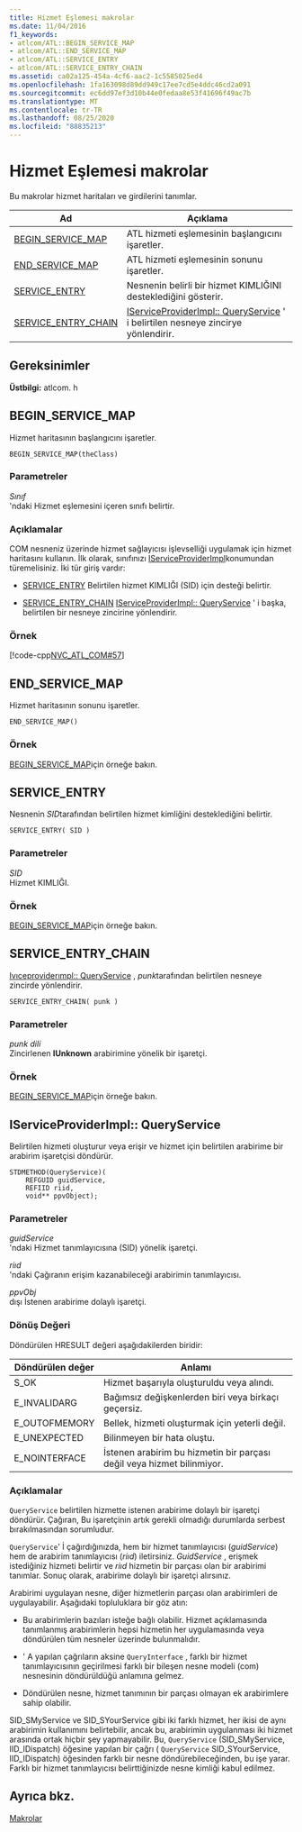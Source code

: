 ```yaml
---
title: Hizmet Eşlemesi makrolar
ms.date: 11/04/2016
f1_keywords:
- atlcom/ATL::BEGIN_SERVICE_MAP
- atlcom/ATL::END_SERVICE_MAP
- atlcom/ATL::SERVICE_ENTRY
- atlcom/ATL::SERVICE_ENTRY_CHAIN
ms.assetid: ca02a125-454a-4cf6-aac2-1c5585025ed4
ms.openlocfilehash: 1fa163098d89dd949c17ee7cd5e4ddc46cd2a091
ms.sourcegitcommit: ec6dd97ef3d10b44e0fedaa8e53f41696f49ac7b
ms.translationtype: MT
ms.contentlocale: tr-TR
ms.lasthandoff: 08/25/2020
ms.locfileid: "88835213"
---
```

# <a name="service-map-macros"></a>Hizmet Eşlemesi makrolar

Bu makrolar hizmet haritaları ve girdilerini tanımlar.

|Ad|Açıklama|
|-|-|
|[BEGIN_SERVICE_MAP](#begin_service_map)|ATL hizmeti eşlemesinin başlangıcını işaretler.|
|[END_SERVICE_MAP](#end_service_map)|ATL hizmeti eşlemesinin sonunu işaretler.|
|[SERVICE_ENTRY](#service_entry)|Nesnenin belirli bir hizmet KIMLIĞINI desteklediğini gösterir.|
|[SERVICE_ENTRY_CHAIN](#service_entry_chain)|[IServiceProviderImpl:: QueryService](#queryservice) ' i belirtilen nesneye zincirye yönlendirir.|

## <a name="requirements"></a>Gereksinimler

**Üstbilgi:** atlcom. h

## <a name="begin_service_map"></a><a name="begin_service_map"></a> BEGIN_SERVICE_MAP

Hizmet haritasının başlangıcını işaretler.

```
BEGIN_SERVICE_MAP(theClass)
```

### <a name="parameters"></a>Parametreler

*Sınıf*<br/>
'ndaki Hizmet eşlemesini içeren sınıfı belirtir.

### <a name="remarks"></a>Açıklamalar

COM nesneniz üzerinde hizmet sağlayıcısı işlevselliği uygulamak için hizmet haritasını kullanın. İlk olarak, sınıfınızı [IServiceProviderImpl](../../atl/reference/iserviceproviderimpl-class.md)konumundan türemelisiniz. İki tür giriş vardır:

- [SERVICE_ENTRY](#service_entry)   Belirtilen hizmet KIMLIĞI (SID) için desteği belirtir.

- [SERVICE_ENTRY_CHAIN](#service_entry_chain)   [IServiceProviderImpl:: QueryService](#queryservice) ' i başka, belirtilen bir nesneye zincirine yönlendirir.

### <a name="example"></a>Örnek

[!code-cpp[NVC_ATL_COM#57](../../atl/codesnippet/cpp/service-map-macros_1.h)]

## <a name="end_service_map"></a><a name="end_service_map"></a> END_SERVICE_MAP

Hizmet haritasının sonunu işaretler.

```
END_SERVICE_MAP()
```

### <a name="example"></a>Örnek

[BEGIN_SERVICE_MAP](#begin_service_map)için örneğe bakın.

## <a name="service_entry"></a><a name="service_entry"></a> SERVICE_ENTRY

Nesnenin *SID*tarafından belirtilen hizmet kimliğini desteklediğini belirtir.

```
SERVICE_ENTRY( SID )
```

### <a name="parameters"></a>Parametreler

*SID*<br/>
Hizmet KIMLIĞI.

### <a name="example"></a>Örnek

[BEGIN_SERVICE_MAP](#begin_service_map)için örneğe bakın.

## <a name="service_entry_chain"></a><a name="service_entry_chain"></a> SERVICE_ENTRY_CHAIN

[Ivıceproviderımpl:: QueryService](#queryservice) , *punk*tarafından belirtilen nesneye zincirde yönlendirir.

```
SERVICE_ENTRY_CHAIN( punk )
```

### <a name="parameters"></a>Parametreler

*punk dili*<br/>
Zincirlenen **IUnknown** arabirimine yönelik bir işaretçi.

### <a name="example"></a>Örnek

[BEGIN_SERVICE_MAP](#begin_service_map)için örneğe bakın.

## <a name="iserviceproviderimplqueryservice"></a><a name="queryservice"></a> IServiceProviderImpl:: QueryService

Belirtilen hizmeti oluşturur veya erişir ve hizmet için belirtilen arabirime bir arabirim işaretçisi döndürür.

```
STDMETHOD(QueryService)(
    REFGUID guidService,
    REFIID riid,
    void** ppvObject);
```

### <a name="parameters"></a>Parametreler

*guidService*<br/>
'ndaki Hizmet tanımlayıcısına (SID) yönelik işaretçi.

*riıd*<br/>
'ndaki Çağıranın erişim kazanabileceği arabirimin tanımlayıcısı.

*ppvObj*<br/>
dışı İstenen arabirime dolaylı işaretçi.

### <a name="return-value"></a>Dönüş Değeri

Döndürülen HRESULT değeri aşağıdakilerden biridir:

|Döndürülen değer|Anlamı|
|------------------|-------------|
|S_OK|Hizmet başarıyla oluşturuldu veya alındı.|
|E_INVALIDARG|Bağımsız değişkenlerden biri veya birkaçı geçersiz.|
|E_OUTOFMEMORY|Bellek, hizmeti oluşturmak için yeterli değil.|
|E_UNEXPECTED|Bilinmeyen bir hata oluştu.|
|E_NOINTERFACE|İstenen arabirim bu hizmetin bir parçası değil veya hizmet bilinmiyor.|

### <a name="remarks"></a>Açıklamalar

`QueryService` belirtilen hizmette istenen arabirime dolaylı bir işaretçi döndürür. Çağıran, Bu işaretçinin artık gerekli olmadığı durumlarda serbest bırakılmasından sorumludur.

`QueryService`' İ çağırdığınızda, hem bir hizmet tanımlayıcısı (*guidService*) hem de arabirim tanımlayıcısı (*riıd*) iletirsiniz. *GuidService* , erişmek istediğiniz hizmeti belirtir ve *riıd* hizmetin bir parçası olan bir arabirimi tanımlar. Sonuç olarak, arabirime dolaylı bir işaretçi alırsınız.

Arabirimi uygulayan nesne, diğer hizmetlerin parçası olan arabirimleri de uygulayabilir. Aşağıdaki topluluklara bir göz atın:

- Bu arabirimlerin bazıları isteğe bağlı olabilir. Hizmet açıklamasında tanımlanmış arabirimlerin hepsi hizmetin her uygulamasında veya döndürülen tüm nesneler üzerinde bulunmalıdır.

- ' A yapılan çağrıların aksine `QueryInterface` , farklı bir hizmet tanımlayıcısının geçirilmesi farklı bir bileşen nesne modeli (com) nesnesinin döndürüldüğü anlamına gelmez.

- Döndürülen nesne, hizmet tanımının bir parçası olmayan ek arabirimlere sahip olabilir.

SID_SMyService ve SID_SYourService gibi iki farklı hizmet, her ikisi de aynı arabirimin kullanımını belirtebilir, ancak bu, arabirimin uygulanması iki hizmet arasında ortak hiçbir şey yapmayabilir. Bu, `QueryService` (SID_SMyService, IID_IDispatch) öğesine yapılan bir çağrı ( `QueryService` SID_SYourService, IID_IDispatch) öğesinden farklı bir nesne döndürebileceğinden, bu işe yarar. Farklı bir hizmet tanımlayıcısı belirttiğinizde nesne kimliği kabul edilmez.

## <a name="see-also"></a>Ayrıca bkz.

[Makrolar](../../atl/reference/atl-macros.md)

